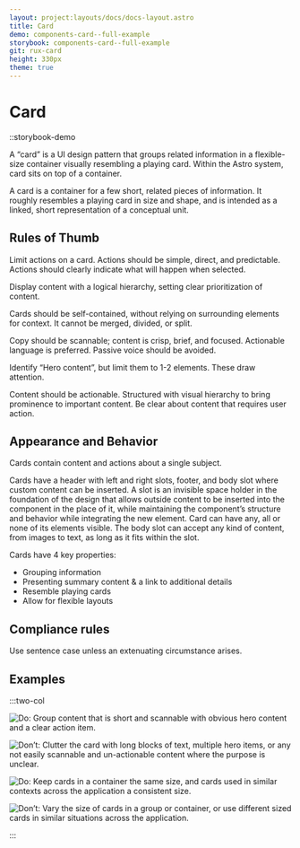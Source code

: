 ```yaml
---
layout: project:layouts/docs/docs-layout.astro
title: Card
demo: components-card--full-example
storybook: components-card--full-example
git: rux-card
height: 330px
theme: true
---
```


# Card

::storybook-demo

A “card” is a UI design pattern that groups related information in a flexible-size container visually resembling a playing card. Within the Astro system, card sits on top of a container.

A card is a container for a few short, related pieces of information. It roughly resembles a playing card in size and shape, and is intended as a linked, short representation of a conceptual unit.

## Rules of Thumb

Limit actions on a card. Actions should be simple, direct, and predictable. Actions should clearly indicate what will happen when selected.

Display content with a logical hierarchy, setting clear prioritization of content.

Cards should be self-contained, without relying on surrounding elements for context. It cannot be merged, divided, or split.

Copy should be scannable; content is crisp, brief, and focused. Actionable language is preferred. Passive voice should be avoided.

Identify “Hero content”, but limit them to 1-2 elements. These draw attention.

Content should be actionable. Structured with visual hierarchy to bring prominence to important content. Be clear about content that requires user action.

## Appearance and Behavior

Cards contain content and actions about a single subject.

Cards have a header with left and right slots, footer, and body slot where custom content can be inserted. A slot is an invisible space holder in the foundation of the design that allows outside content to be inserted into the component in the place of it, while maintaining the component’s structure and behavior while integrating the new element. Card can have any, all or none of its elements visible. The body slot can accept any kind of content, from images to text, as long as it fits within the slot.

Cards have 4 key properties:

- Grouping information
- Presenting summary content & a link to additional details
- Resemble playing cards
- Allow for flexible layouts

## Compliance rules

Use sentence case unless an extenuating circumstance arises.

## Examples

:::two-col

![Do: Group content that is short and scannable with obvious hero content and a clear action item.](/img/components/card-do-1.png 'Do: Group content that is short and scannable with obvious hero content and a clear action item.')

![Don’t: Clutter the card with long blocks of text, multiple hero items, or any not easily scannable and un-actionable content where the purpose is unclear. ](/img/components/card-dont-1.png 'Don’t: Clutter the card with long blocks of text, multiple hero items, or any not easily scannable and un-actionable content where the purpose is unclear. ')

![Do: Keep cards in a container the same size, and cards used in similar contexts across the application a consistent size. ](/img/components/card-do-2.png 'Do: Keep cards in a container the same size, and cards used in similar contexts across the application a consistent size. ')

![Don’t: Vary the size of cards in a group or container, or use different sized cards in similar situations across the application. ](/img/components/card-dont-2.png 'Don’t: Vary the size of cards in a group or container, or use different sized cards in similar situations across the application. ')

:::
